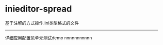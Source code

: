 # inieditor-spread
基于注解的方式操作.ini类型格式的文件

-----------------------------------------------------------------------------------------
详细应用配置见单元测试demo
nnnnnnnnnnn</br>